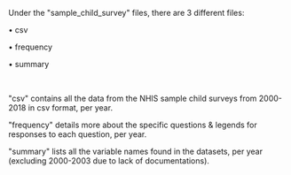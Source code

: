Under the "sample_child_survey" files, there are 3 different files:


• csv

• frequency

• summary

<br />

"csv" contains all the data from the NHIS sample child surveys from 2000-2018 in csv format, per year.

"frequency" details more about the specific questions & legends for responses to each question, per year.

"summary" lists all the variable names found in the datasets, per year (excluding 2000-2003 due to lack of documentations).
